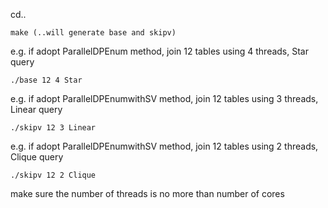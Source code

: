 cd..

	make (..will generate base and skipv)

e.g. if adopt ParallelDPEnum method, join 12 tables using 4 threads, Star query

	./base 12 4 Star
e.g. if adopt ParallelDPEnumwithSV method, join 12 tables using 3 threads, Linear query

	./skipv 12 3 Linear
e.g. if adopt ParallelDPEnumwithSV method, join 12 tables using 2 threads, Clique query

	./skipv 12 2 Clique
	
make sure the number of threads is no more than number of cores 
